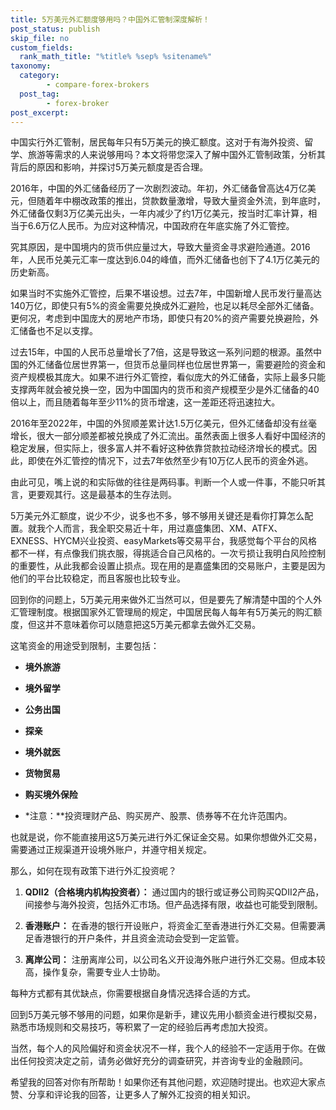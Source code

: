 ```yaml
---
title: 5万美元外汇额度够用吗？中国外汇管制深度解析！
post_status: publish
skip_file: no
custom_fields:
  rank_math_title: "%title% %sep% %sitename%"
taxonomy:
  category:
        - compare-forex-brokers
  post_tag:
        - forex-broker
post_excerpt: 
---
```

中国实行外汇管制，居民每年只有5万美元的换汇额度。这对于有海外投资、留学、旅游等需求的人来说够用吗？本文将带您深入了解中国外汇管制政策，分析其背后的原因和影响，并探讨5万美元额度是否合理。

2016年，中国的外汇储备经历了一次剧烈波动。年初，外汇储备曾高达4万亿美元，但随着年中棚改政策的推出，贷款数量激增，导致大量资金外流，到年底时，外汇储备仅剩3万亿美元出头，一年内减少了约1万亿美元，按当时汇率计算，相当于6.6万亿人民币。为应对这种情况，中国政府在年底实施了外汇管控。

究其原因，是中国境内的货币供应量过大，导致大量资金寻求避险通道。2016年，人民币兑美元汇率一度达到6.04的峰值，而外汇储备也创下了4.1万亿美元的历史新高。

如果当时不实施外汇管控，后果不堪设想。过去7年，中国新增人民币发行量高达140万亿，即使只有5%的资金需要兑换成外汇避险，也足以耗尽全部外汇储备。更何况，考虑到中国庞大的房地产市场，即使只有20%的资产需要兑换避险，外汇储备也不足以支撑。

过去15年，中国的人民币总量增长了7倍，这是导致这一系列问题的根源。虽然中国的外汇储备位居世界第一，但货币总量同样也位居世界第一，需要避险的资金和资产规模极其庞大。如果不进行外汇管控，看似庞大的外汇储备，实际上最多只能支撑两年就会被兑换一空，因为中国国内的货币和资产规模至少是外汇储备的40倍以上，而且随着每年至少11%的货币增速，这一差距还将迅速拉大。

2016年至2022年，中国的外贸顺差累计达1.5万亿美元，但外汇储备却没有丝毫增长，很大一部分顺差都被兑换成了外汇流出。虽然表面上很多人看好中国经济的稳定发展，但实际上，很多富人并不看好这种依靠贷款拉动经济增长的模式。因此，即使在外汇管控的情况下，过去7年依然至少有10万亿人民币的资金外逃。

由此可见，嘴上说的和实际做的往往是两码事。判断一个人或一件事，不能只听其言，更要观其行。这是最基本的生存法则。



5万美元外汇额度，说少不少，说多也不多，够不够用关键还是看你打算怎么配置。就我个人而言，我全职交易近十年，用过嘉盛集团、XM、ATFX、EXNESS、HYCM兴业投资、easyMarkets等交易平台，我感觉每个平台的风格都不一样，有点像我们挑衣服，得挑适合自己风格的。一次亏损让我明白风险控制的重要性，从此我都会设置止损点。现在用的是嘉盛集团的交易账户，主要是因为他们的平台比较稳定，而且客服也比较专业。

回到你的问题上，5万美元用来做外汇当然可以，但是要先了解清楚中国的个人外汇管理制度。根据国家外汇管理局的规定，中国居民每人每年有5万美元的购汇额度，但这并不意味着你可以随意把这5万美元都拿去做外汇交易。

这笔资金的用途受到限制，主要包括：

* **境外旅游**

* **境外留学**

* **公务出国**

* **探亲**

* **境外就医**

* **货物贸易**

* **购买境外保险**

* *注意：**投资理财产品、购买房产、股票、债券等不在允许范围内。

也就是说，你不能直接用这5万美元进行外汇保证金交易。如果你想做外汇交易，需要通过正规渠道开设境外账户，并遵守相关规定。

那么，如何在现有政策下进行外汇投资呢？

1. **QDII2（合格境内机构投资者）：** 通过国内的银行或证券公司购买QDII2产品，间接参与海外投资，包括外汇市场。但产品选择有限，收益也可能受到限制。

1. **香港账户：** 在香港的银行开设账户，将资金汇至香港进行外汇交易。但需要满足香港银行的开户条件，并且资金流动会受到一定监管。

1. **离岸公司：** 注册离岸公司，以公司名义开设海外账户进行外汇交易。但成本较高，操作复杂，需要专业人士协助。

每种方式都有其优缺点，你需要根据自身情况选择合适的方式。

回到5万美元够不够用的问题，如果你是新手，建议先用小额资金进行模拟交易，熟悉市场规则和交易技巧，等积累了一定的经验后再考虑加大投资。

当然，每个人的风险偏好和资金状况不一样，我个人的经验不一定适用于你。在做出任何投资决定之前，请务必做好充分的调查研究，并咨询专业的金融顾问。

希望我的回答对你有所帮助！如果你还有其他问题，欢迎随时提出。也欢迎大家点赞、分享和评论我的回答，让更多人了解外汇投资的相关知识。